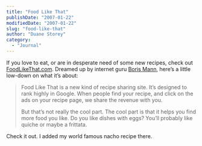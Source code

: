 ```yaml
---
title: "Food Like That"
publishDate: "2007-01-22"
modifiedDate: "2007-01-22"
slug: "food-like-that"
author: "Duane Storey"
category:
  - "Journal"
---
```


If you love to eat, or are in desperate need of some new recipes, check out [FoodLikeThat.com](http://www.foodlikethat.com/). Dreamed up by internet guru [Boris Mann](http://www.bmannconsulting.com), here’s a little low-down on what it’s about:

> Food Like That is a new kind of recipe sharing site. It’s designed to rank highly in Google. When people find your recipe, and click on the ads on your recipe page, we share the revenue with you.
> 
> But that’s not really the cool part. The cool part is that it helps you find more food you like. Do you like dishes with eggs? You’ll probably like quiche or maybe a frittata.

Check it out. I added my world famous nacho recipe there.